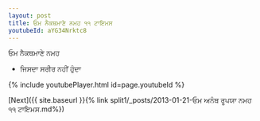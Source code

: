 ```yaml
---
layout: post
title: ਓਮ ਨੈਕਥਮਾਣੇ ਨਮਹ ੧੧ ਟਾਇਮਸ
youtubeId: aYG34Nrktc8
---
```

 
 
 ਓਮ ਨੈਕਥਮਾਣੇ ਨਮਹ  
 
 -  ਜਿਸਦਾ ਸਰੀਰ ਨਹੀਂ ਹੁੰਦਾ 
 
  
 
  
 
 
 
 
 
 


{% include youtubePlayer.html id=page.youtubeId %}
 
[Next]({{ site.baseurl }}{% link  split1/_posts/2013-01-21-ਓਮ ਅਨੰਥ ਰੂਪਯਾ ਨਮਹ ੧੧ ਟਾਇਮਸ.md%})
 
